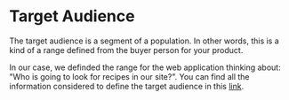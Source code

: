 # Target Audience

The target audience is a segment of a population. In other words, this is a kind of a range defined from the buyer person for your product.

In our case, we definded the range for the web application thinking about: "Who is going to look for recipes in our site?". You can find all the information considered to define the target audience in this [link][miro].

[miro]: https://miro.com/app/board/uXjVOgkFp5A=/?share_link_id=840112084622
